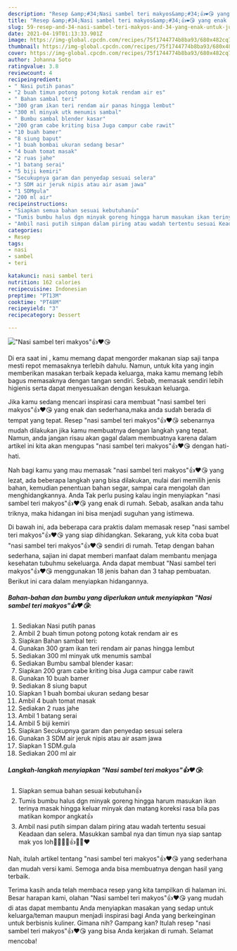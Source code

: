 ```yaml
---
description: "Resep &amp;#34;Nasi sambel teri makyos&amp;#34;👍❤️😘 yang enak Untuk Jualan"
title: "Resep &amp;#34;Nasi sambel teri makyos&amp;#34;👍❤️😘 yang enak Untuk Jualan"
slug: 59-resep-and-34-nasi-sambel-teri-makyos-and-34-yang-enak-untuk-jualan
date: 2021-04-19T01:13:33.901Z
image: https://img-global.cpcdn.com/recipes/75f1744774b8ba93/680x482cq70/nasi-sambel-teri-makyos👍❤️😘-foto-resep-utama.jpg
thumbnail: https://img-global.cpcdn.com/recipes/75f1744774b8ba93/680x482cq70/nasi-sambel-teri-makyos👍❤️😘-foto-resep-utama.jpg
cover: https://img-global.cpcdn.com/recipes/75f1744774b8ba93/680x482cq70/nasi-sambel-teri-makyos👍❤️😘-foto-resep-utama.jpg
author: Johanna Soto
ratingvalue: 3.8
reviewcount: 4
recipeingredient:
- " Nasi putih panas"
- "2 buah timun potong potong kotak rendam air es"
- " Bahan sambal teri"
- "300 gram ikan teri rendam air panas hingga lembut"
- "300 ml minyak utk menumis sambal"
- " Bumbu sambal blender kasar"
- "200 gram cabe kriting bisa Juga campur cabe rawit"
- "10 buah bamer"
- "8 siung baput"
- "1 buah bombai ukuran sedang besar"
- "4 buah tomat masak"
- "2 ruas jahe"
- "1 batang serai"
- "5 biji kemiri"
- "Secukupnya garam dan penyedap sesuai selera"
- "3 SDM air jeruk nipis atau air asam jawa"
- "1 SDMgula"
- "200 ml air"
recipeinstructions:
- "Siapkan semua bahan sesuai kebutuhan👍"
- "Tumis bumbu halus dgn minyak goreng hingga harum masukan ikan terinya masak hingga keluar minyak dan matang koreksi rasa bila pas matikan kompor angkat👍"
- "Ambil nasi putih simpan dalam piring atau wadah tertentu sesuai Keadaan dan selera. Masukkan sambal nya dan timun nya siap santap mak yos loh🤭🤭🤭🙏👍😘😘❤️"
categories:
- Resep
tags:
- nasi
- sambel
- teri

katakunci: nasi sambel teri 
nutrition: 162 calories
recipecuisine: Indonesian
preptime: "PT13M"
cooktime: "PT48M"
recipeyield: "3"
recipecategory: Dessert

---
```



![&#34;Nasi sambel teri makyos&#34;👍❤️😘](https://img-global.cpcdn.com/recipes/75f1744774b8ba93/680x482cq70/nasi-sambel-teri-makyos👍❤️😘-foto-resep-utama.jpg)

Di era  saat ini , kamu memang dapat mengorder makanan siap saji tanpa mesti repot memasaknya terlebih dahulu. Namun, untuk kita yang ingin memberikan masakan terbaik kepada keluarga, maka kamu memang lebih bagus memasaknya dengan tangan sendiri. Sebab, memasak sendiri lebih higienis serta dapat menyesuaikan dengan kesukaan keluarga.

Jika kamu sedang mencari inspirasi cara membuat &#34;nasi sambel teri makyos&#34;👍❤️😘 yang enak dan sederhana,maka anda sudah berada di tempat yang tepat. Resep &#34;nasi sambel teri makyos&#34;👍❤️😘  sebenarnya mudah dilakukan jika kamu membuatnya dengan langkah yang tepat. Namun, anda jangan risau akan gagal dalam membuatnya 
karena dalam artikel ini kita akan mengupas &#34;nasi sambel teri makyos&#34;👍❤️😘 dengan hati-hati.  



Nah bagi kamu yang mau memasak &#34;nasi sambel teri makyos&#34;👍❤️😘 yang lezat, ada beberapa langkah yang bisa dilakukan, mulai dari memilih jenis bahan, kemudian penentuan bahan segar, sampai cara mengolah dan menghidangkannya. Anda Tak perlu pusing kalau ingin menyiapkan &#34;nasi sambel teri makyos&#34;👍❤️😘 yang enak di rumah. Sebab, asalkan anda  tahu triknya, maka hidangan ini bisa menjadi suguhan yang istimewa.

Di bawah ini, ada beberapa cara praktis  dalam memasak resep &#34;nasi sambel teri makyos&#34;👍❤️😘 yang siap dihidangkan. Sekarang, yuk kita coba buat &#34;nasi sambel teri makyos&#34;👍❤️😘 sendiri di rumah. Tetap dengan bahan sederhana, sajian ini dapat memberi manfaat dalam membantu menjaga kesehatan tubuhmu sekeluarga. Anda dapat membuat &#34;Nasi sambel teri makyos&#34;👍❤️😘 menggunakan 18 jenis bahan dan 3 tahap pembuatan. Berikut ini cara dalam menyiapkan hidangannya.

<!--inarticleads1-->

##### Bahan-bahan dan bumbu yang diperlukan untuk menyiapkan &#34;Nasi sambel teri makyos&#34;👍❤️😘:

1. Sediakan  Nasi putih panas
1. Ambil 2 buah timun potong potong kotak rendam air es
1. Siapkan  Bahan sambal teri:
1. Gunakan 300 gram ikan teri rendam air panas hingga lembut
1. Sediakan 300 ml minyak utk menumis sambal
1. Sediakan  Bumbu sambal blender kasar:
1. Siapkan 200 gram cabe kriting bisa Juga campur cabe rawit
1. Gunakan 10 buah bamer
1. Sediakan 8 siung baput
1. Siapkan 1 buah bombai ukuran sedang besar
1. Ambil 4 buah tomat masak
1. Sediakan 2 ruas jahe
1. Ambil 1 batang serai
1. Ambil 5 biji kemiri
1. Siapkan Secukupnya garam dan penyedap sesuai selera
1. Gunakan 3 SDM air jeruk nipis atau air asam jawa
1. Siapkan 1 SDM.gula
1. Sediakan 200 ml air




<!--inarticleads2-->

##### Langkah-langkah menyiapkan &#34;Nasi sambel teri makyos&#34;👍❤️😘:

1. Siapkan semua bahan sesuai kebutuhan👍
1. Tumis bumbu halus dgn minyak goreng hingga harum masukan ikan terinya masak hingga keluar minyak dan matang koreksi rasa bila pas matikan kompor angkat👍
1. Ambil nasi putih simpan dalam piring atau wadah tertentu sesuai Keadaan dan selera. Masukkan sambal nya dan timun nya siap santap mak yos loh🤭🤭🤭🙏👍😘😘❤️




Nah, itulah artikel tentang  &#34;nasi sambel teri makyos&#34;👍❤️😘  yang sederhana dan mudah versi kami. Semoga anda bisa membuatnya dengan hasil yang terbaik. 

Terima kasih anda telah membaca resep yang kita tampilkan di halaman ini. Besar harapan kami, olahan  &#34;Nasi sambel teri makyos&#34;👍❤️😘 yang mudah di atas dapat membantu Anda menyiapkan masakan yang sedap untuk keluarga/teman maupun menjadi inspirasi bagi Anda yang berkeinginan untuk berbisnis kuliner. Gimana nih? Gampang kan? Itulah resep &#34;nasi sambel teri makyos&#34;👍❤️😘 yang bisa Anda kerjakan di rumah. Selamat mencoba!

